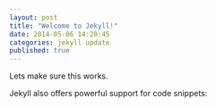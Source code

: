 ```yaml
---
layout: post
title: "Welcome to Jekyll!"
date: 2014-05-06 14:20:45
categories: jekyll update
published: true
---
```


Lets make sure this works.

Jekyll also offers powerful support for code snippets:

